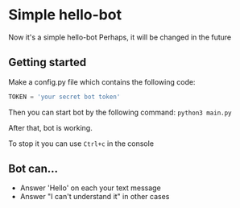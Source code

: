 # Simple hello-bot

Now it's a simple hello-bot
Perhaps, it will be changed in the future

## Getting started

Make a config.py file which contains the following code:
```python
TOKEN = 'your secret bot token'
```

Then you can start bot by the following command:
    `python3 main.py`

After that, bot is working.

To stop it you can use `Ctrl+c` in the console

## Bot can...
* Answer 'Hello' on each your text message
* Answer "I can't understand it" in other cases
